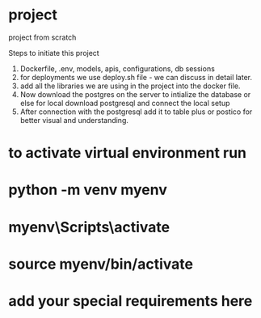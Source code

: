 # project
project from scratch

Steps to initiate this project 

1. Dockerfile, .env, models, apis, configurations, db sessions
2. for deployments we use deploy.sh file - we can discuss in detail later.
3. add all the libraries we are using in the project into the docker file.
4. Now download the postgres on the server to intialize the database or else for local download postgresql and connect the local setup
5. After connection with the postgresql add it to table plus or postico for better visual and understanding.

# to activate virtual environment run 

# python -m venv myenv
# myenv\Scripts\activate 
# source myenv/bin/activate 
# add your special requirements here
